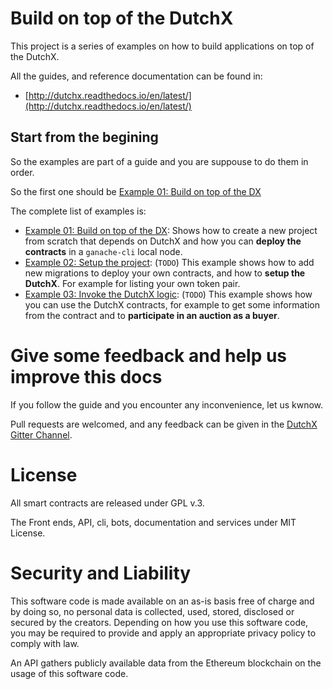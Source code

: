# Build on top of the DutchX
This project is a series of examples on how to build applications on top of the
DutchX.

All the guides, and reference documentation can be found in:
* [http://dutchx.readthedocs.io/en/latest/](http://dutchx.readthedocs.io/en/latest/)

## Start from the begining
So the examples are part of a guide and you are suppouse to do them in order.

So the first one should be [Example 01: Build on top of the DX](https://github.com/gnosis/dx-example-build-on-top-of-dutchx/tree/master/example_01_build-of-top-of-dx)

The complete list of examples is:
* [Example 01: Build on top of the DX](https://github.com/gnosis/dx-example-build-on-top-of-dutchx/tree/master/example_01_build-of-top-of-dx): 
Shows how to create a new project from scratch that depends on DutchX and
how you can **deploy the contracts** in a `ganache-cli` local node.
* [Example 02: Setup the project](https://github.com/gnosis/dx-example-build-on-top-of-dutchx/tree/master/example_02_setup-the-project): 
(`TODO`) This example shows how to add new migrations to deploy your own 
contracts, and how to **setup the DutchX**. For example for listing your own token 
pair.
* [Example 03: Invoke the DutchX logic](https://github.com/gnosis/dx-example-build-on-top-of-dutchx/tree/master/example_03_invoke-the-dutchx-logic):
(`TODO`) This example shows how you can use the DutchX contracts, for example to
 get some information from the contract and to **participate in an auction as a buyer**.

# Give some feedback and help us improve this docs
If you follow the guide and you encounter any inconvenience, let us kwnow.

Pull requests are welcomed, and any feedback can be given in the 
[DutchX Gitter Channel](https://gitter.im/gnosis/DutchX).

# License
All smart contracts are released under GPL v.3.

The Front ends, API, cli, bots, documentation and services under MIT License.

# Security and Liability
This software code is made available on an as-is basis free of charge and by 
doing so, no personal data is collected, used, stored, disclosed or secured by 
the creators. Depending on how you use this software code, you may be required 
to provide and apply an appropriate privacy policy to comply with law.

An API gathers publicly available data from the Ethereum blockchain on the 
usage of this software code.